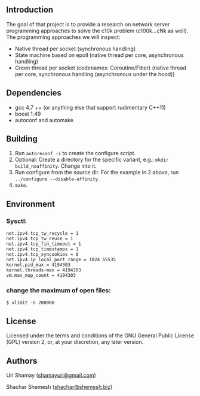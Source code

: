 ## Introduction

The goal of that project is to provide a research on network server programming approaches to solve the c10k problem (c100k...cNk as well). The programming approaches we will inspect:

* Native thread per socket 
  (synchronous handling)
* State machine based on epoll 
  (native thread per core, asynchronous handling)
* Green thread per socket (codenames: Coroutine/Fiber) 
  (native thread per core, synchronous handling (asynchronous under the hood))

## Dependencies

* gcc 4.7 ++ (or anything else that support rudimentary C++11)
* boost 1.49
* autoconf and automake

## Building

1. Run `autoreconf -i` to create the configure script.
2. Optional: Create a directory for the specific variant, e.g.: `mkdir build_noaffinity`. Change into it.
3. Run configure from the source dir. For the example in 2 above, run `../configure --disable-affinity`.
4. `make`.
    
## Environment

### Sysctl:

    net.ipv4.tcp_tw_recycle = 1
    net.ipv4.tcp_tw_reuse = 1
    net.ipv4.tcp_fin_timeout = 1
    net.ipv4.tcp_timestamps = 1
    net.ipv4.tcp_syncookies = 0
    net.ipv4.ip_local_port_range = 1024 65535
    kernel.pid_max = 4194303
    kernel.threads-max = 4194303
    vm.max_map_count = 4194303

### change the maximum of open files:

    $ ulimit -n 200000


## License

Licensed under the terms and conditions of the GNU General Public License (GPL) version 2, or, at your discretion, any later version.

## Authors

Uri Shamay (shamayuri@gmail.com)

Shachar Shemesh (shachar@shemesh.biz)
